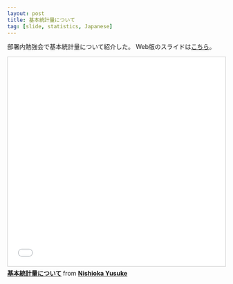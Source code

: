 ```yaml
---
layout: post
title: 基本統計量について
tag: [slide, statistics, Japanese]
---
```


部署内勉強会で基本統計量について紹介した。
Web版のスライドは[こちら](/slides/fundamental-statistics.html)。

<iframe src="//www.slideshare.net/slideshow/embed_code/key/1RBUdAHBpouNxn" width="595" height="485" frameborder="0" marginwidth="0" marginheight="0" scrolling="no" style="border:1px solid #CCC; border-width:1px; margin-bottom:5px; max-width: 100%;" allowfullscreen> </iframe> <div style="margin-bottom:5px"> <strong> <a href="//www.slideshare.net/NishiokaYusuke/ss-65414097" title="基本統計量について" target="_blank">基本統計量について</a> </strong> from <strong><a target="_blank" href="//www.slideshare.net/NishiokaYusuke">Nishioka Yusuke</a></strong> </div>
